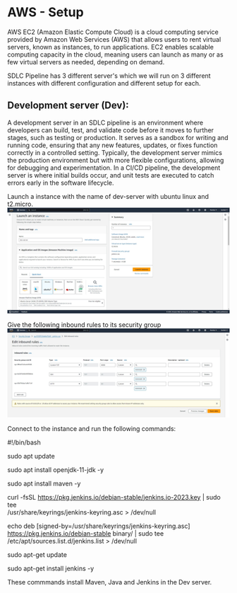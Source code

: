 # AWS - Setup 
AWS EC2 (Amazon Elastic Compute Cloud) is a cloud computing service provided by Amazon Web Services (AWS) that allows users to rent virtual servers, known 
as instances, to run applications. EC2 enables scalable computing capacity in the cloud, meaning users can launch as many or as few virtual servers as 
needed, depending on demand.

SDLC Pipeline has 3 different server's which we will run on 3 different instances with different configuration and different setup for each. 

## Development server (Dev): 

A development server in an SDLC pipeline is an environment where developers can build, test, and validate code before it moves to further stages, such as testing or production. It serves as a sandbox for writing and running code, ensuring that any new features, updates, or fixes function correctly in a controlled setting. Typically, the development server mimics the production environment but with more flexible configurations, allowing for debugging and experimentation. In a CI/CD pipeline, the development server is where initial builds occur, and unit tests are executed to catch errors early in the software lifecycle. 

Launch a instance with the name of dev-server with ubuntu linux and t2.micro.
![Alt text](image.png)

Give the following inbound rules to its security group
![Alt text](image-1.png)

Connect to the instance and run the following commands:

#!/bin/bash

sudo apt update

sudo apt install openjdk-11-jdk -y

sudo apt install maven -y

curl -fsSL https://pkg.jenkins.io/debian-stable/jenkins.io-2023.key | sudo tee \
  /usr/share/keyrings/jenkins-keyring.asc > /dev/null
  
echo deb [signed-by=/usr/share/keyrings/jenkins-keyring.asc] \
  https://pkg.jenkins.io/debian-stable binary/ | sudo tee \
  /etc/apt/sources.list.d/jenkins.list > /dev/null

sudo apt-get update

sudo apt-get install jenkins -y


These commmands install Maven, Java and Jenkins in the Dev server. 